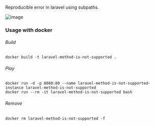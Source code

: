 Reproducible error in laravel using subpaths.

![image](https://user-images.githubusercontent.com/41640423/220373529-a89a2c13-ff90-41ba-8fea-ed7b635cf7c3.png)

### Usage with docker

###### Build

    docker build -t laravel-method-is-not-supported .

###### Play

    docker run -d -p 8080:80 --name laravel-method-is-not-supported-instance laravel-method-is-not-supported
    docker run --rm -it laravel-method-is-not-supported bash

###### Remove

    docker rm laravel-method-is-not-supported -f
